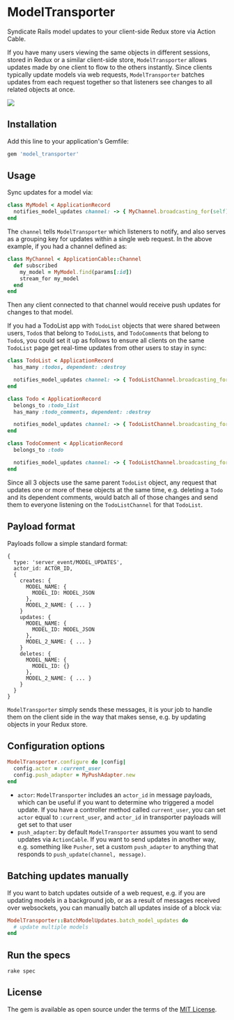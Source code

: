 # ModelTransporter

Syndicate Rails model updates to your client-side Redux store via Action Cable.

If you have many users viewing the same objects in different sessions, stored in Redux or a similar client-side store, `ModelTransporter` allows updates made by one client to flow to the others instantly. Since clients typically update models via web requests, `ModelTransporter` batches updates from each request together so that listeners see changes to all related objects at once.

![](https://user-images.githubusercontent.com/952319/106395105-70b11b80-63ce-11eb-9391-61282809d477.png)

## Installation

Add this line to your application's Gemfile:

```ruby
gem 'model_transporter'
```

## Usage

Sync updates for a model via:

```ruby
class MyModel < ApplicationRecord
  notifies_model_updates channel: -> { MyChannel.broadcasting_for(self) }
end
```

The `channel` tells `ModelTransporter` which listeners to notify, and also serves as a grouping key for updates within a single web request. In the above example, if you had a channel defined as:

```ruby
class MyChannel < ApplicationCable::Channel
  def subscribed
    my_model = MyModel.find(params[:id])
    stream_for my_model
  end
end
```

Then any client connected to that channel would receive push updates for changes to that model.

If you had a TodoList app with `TodoList` objects that were shared between users, `Todo`s that belong to `TodoList`s, and `TodoComment`s that belong to `Todo`s, you could set it up as follows to ensure all clients on the same `TodoList` page get real-time updates from other users to stay in sync:

```ruby
class TodoList < ApplicationRecord
  has_many :todos, dependent: :destroy

  notifies_model_updates channel: -> { TodoListChannel.broadcasting_for(self) }
end

class Todo < ApplicationRecord
  belongs_to :todo_list
  has_many :todo_comments, dependent: :destroy

  notifies_model_updates channel: -> { TodoListChannel.broadcasting_for(todo_list) }
end

class TodoComment < ApplicationRecord
  belongs_to :todo

  notifies_model_updates channel: -> { TodoListChannel.broadcasting_for(todo.todo_list) }
end
```

Since all 3 objects use the same parent `TodoList` object, any request that updates one or more of these objects at the same time, e.g. deleting a `Todo` and its dependent comments, would batch all of those changes and send them to everyone listening on the `TodoListChannel` for that `TodoList`.

## Payload format

Payloads follow a simple standard format:

```
{
  type: 'server_event/MODEL_UPDATES',
  actor_id: ACTOR_ID,
  {
    creates: {
      MODEL_NAME: {
        MODEL_ID: MODEL_JSON
      },
      MODEL_2_NAME: { ... }
    }
    updates: {
      MODEL_NAME: {
        MODEL_ID: MODEL_JSON
      },
      MODEL_2_NAME: { ... }
    }
    deletes: {
      MODEL_NAME: {
        MODEL_ID: {}
      },
      MODEL_2_NAME: { ... }
    }
  }
}
```

`ModelTransporter` simply sends these messages, it is your job to handle them on the client side in the way that makes sense, e.g. by updating objects in your Redux store.

## Configuration options

```ruby
ModelTransporter.configure do |config|
  config.actor = :current_user
  config.push_adapter = MyPushAdapter.new
end
```

- `actor`: `ModelTransporter` includes an `actor_id` in message payloads, which can be useful if you want to determine who triggered a model update. If you have a controller method called `current_user`, you can set `actor` equal to `:current_user`, and `actor_id` in transporter payloads will get set to that user
- `push_adapter`: by default `ModelTransporter` assumes you want to send updates via `ActionCable`. If you want to send updates in another way, e.g. something like `Pusher`, set a custom `push_adapter` to anything that responds to `push_update(channel, message)`.

## Batching updates manually

If you want to batch updates outside of a web request, e.g. if you are updating models in a background job, or as a result of messages received over websockets, you can manually batch all updates inside of a block via:

```ruby
ModelTransporter::BatchModelUpdates.batch_model_updates do
  # update multiple models
end
```

## Run the specs

`rake spec`

## License

The gem is available as open source under the terms of the [MIT License](https://opensource.org/licenses/MIT).
